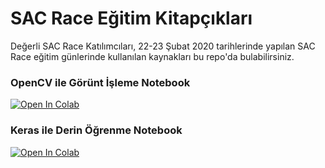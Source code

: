 # SAC Race Eğitim Kitapçıkları

Değerli SAC Race Katılımcıları, 22-23 Şubat 2020 tarihlerinde yapılan SAC Race eğitim günlerinde kullanılan kaynakları bu repo'da bulabilirsiniz.

### OpenCV ile Görünt İşleme Notebook
[![Open In Colab](https://colab.research.google.com/assets/colab-badge.svg)](https://colab.research.google.com/drive/14enRpYztE3ZvPZ7_jg1nN3xx_dMsChLQ)

### Keras ile Derin Öğrenme Notebook
[![Open In Colab](https://colab.research.google.com/assets/colab-badge.svg)](https://colab.research.google.com/drive/1fOQfbtD0EglIA33BkuxeY_7kN8-xLiLd)

